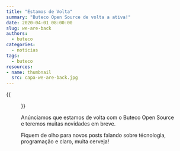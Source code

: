 ```yaml
---
title: "Estamos de Volta"
summary: "Buteco Open Source de volta a ativa!"
date: 2020-04-01 08:00:00
slug: we-are-back
authors:
  - buteco
categories:
  - noticias
tags:
  - buteco
resources:
- name: thumbnail
  src: capa-we-are-back.jpg
---
```


{{<figure src="thumbnail" alt="Terminator">}}

Anúnciamos que estamos de volta com o Buteco Open Source e teremos muitas novidades em breve.

Fiquem de olho para novos posts falando sobre técnologia, programação e claro, muita cerveja!
